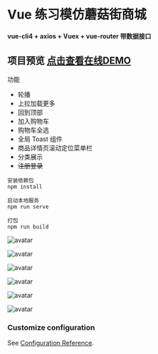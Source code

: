 # Vue 练习模仿蘑菇街商城
#### vue-cli4 + axios + Vuex + vue-router 带数据接口

## 项目预览  [点击查看在线DEMO](http://www.chuhei666.com)

功能
* 轮播
* 上拉加载更多
* 回到顶部
* 加入购物车
* 购物车全选
* 全局 Toast 组件
* 商品详情页滚动定位菜单栏
* 分类展示
* ~~注册登录~~


```
安装依赖包
npm install

启动本地服务
npm run serve

打包
npm run build
```


![avatar](docs/1.jpg)

![avatar](docs/2.jpg)

![avatar](docs/3.jpg)

![avatar](docs/4.jpg)

![avatar](docs/5.jpg)

![avatar](docs/6.jpg)


### Customize configuration
See [Configuration Reference](https://cli.vuejs.org/config/).
